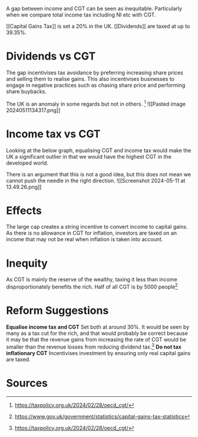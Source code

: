 A gap between income and CGT can be seen as inequitable. Particularly when we compare total income tax including NI etc with CGT.

[[Capital Gains Tax]] is set a 20% in the UK.
[[Dividends]] are taxed at up to 39.35%.

# Dividends vs CGT
The gap incentivises tax avoidance by preferring increasing share prices and selling them to realise gains. This also incentivises businesses to engage in negative practices such as chasing share price and performing share buybacks.

The UK is an anomaly in some regards but not in others. [^1]
![[Pasted image 20240511134317.png]]
# Income tax vs CGT
Looking at the below graph, equalising CGT and income tax would make the UK a significant outlier in that we would have the highest CGT in the developed world.

There is an argument that this is not a good idea, but this does not mean we cannot push the needle in the right direction.
![[Screenshot 2024-05-11 at 13.49.26.png]]
# Effects
The large cap creates a string incentive to convert income to capital gains.
As there is no allowance in CGT for inflation, investors are taxed on an income that may not be real when inflation is taken into account. 

# Inequity
As CGT is mainly the reserve of the wealthy, taxing it less than income disproportionately
benefits the rich.
Half of all CGT is by 5000 people[^2]

# Reform Suggestions
**Equalise income tax and CGT**
Set both at around 30%. It would be seen by many as a tax cut for the rich, and that would probably be correct because it may be that the revenue gains from increasing the rate of CGT would be smaller than the revenue losses from reducing dividend tax.[^1]
**Do not tax inflationary CGT**
Incentivises investment by ensuring only real capital gains are taxed.
# Sources
[^1]: https://taxpolicy.org.uk/2024/02/28/oecd_cgt/
[^2]: https://www.gov.uk/government/statistics/capital-gains-tax-statistics